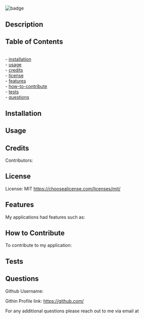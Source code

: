 
# 

![badge](https://img.shields.io/badge/License-MIT-blue)

## Description




## Table of Contents
<br>- [installation](#installation)
      <br>- [usage](#usage)
      <br>- [credits](#credits)
      <br>- [license](#license)
      <br>- [features](#features)
      <br>- [how-to-contribute](#how-to-contribute)
      <br>- [tests](#tests)
      <br>- [questions](#questions)

## Installation



## Usage




## Credits

Contributors: 

## License
License: MIT https://choosealicense.com/licenses/mit/

## Features

My applications had features such as: 

## How to Contribute

To contribute to my application: 


## Tests




## Questions

Github Username: 

Githin Profile link: https://github.com/


For any additional questions please reach out to me via email at 
